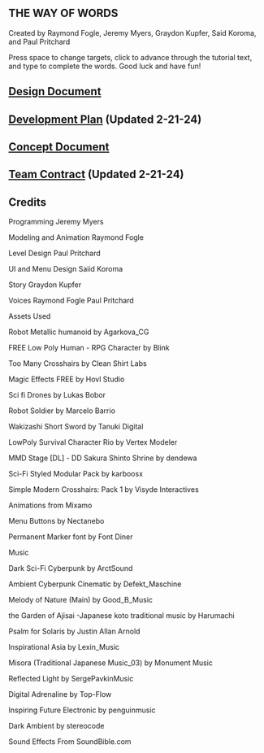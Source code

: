 

## THE WAY OF WORDS

Created by Raymond Fogle, Jeremy Myers, Graydon Kupfer, Said Koroma, and Paul Pritchard

Press space to change targets, click to advance through the tutorial text, and type to complete the words. Good luck and have fun!

## [Design Document](https://docs.google.com/document/d/1RnADUqa4XkYSha4MJzp1s47EtEJZHQJguFQMNVEDugk/edit?usp=sharing)

## [Development Plan](https://docs.google.com/document/d/1OyMZX1aCOAXCOVbCiCbSqsiujDuK_RaFvbFi-OqoGJM/edit?usp=sharing) (Updated 2-21-24)

## [Concept Document](https://docs.google.com/document/d/1MUrVNBQ8p_VT9coivICi4tCYFXty_MS96A12-YqLs7o/edit?usp=sharing)

## [Team Contract](https://docs.google.com/document/d/1iJdKovIKsm1fYGri0wpCYbsGHCb3OqX8M1YUjYPesc0/edit?usp=sharing) (Updated 2-21-24)


## Credits
Programming
Jeremy Myers


Modeling and Animation
Raymond Fogle


Level Design
Paul Pritchard


UI and Menu Design
Saiid Koroma


Story
Graydon Kupfer


Voices
Raymond Fogle
Paul Pritchard


Assets Used


Robot Metallic humanoid by Agarkova_CG

FREE Low Poly Human - RPG Character by Blink

Too Many Crosshairs by Clean Shirt Labs

Magic Effects FREE by Hovl Studio

Sci fi Drones by Lukas Bobor

Robot Soldier by Marcelo Barrio

Wakizashi Short Sword by Tanuki Digital

LowPoly Survival Character Rio by Vertex Modeler

MMD Stage [DL] - DD Sakura Shinto Shrine by dendewa

Sci-Fi Styled Modular Pack by karboosx

Simple Modern Crosshairs: Pack 1 by Visyde Interactives


Animations from Mixamo


Menu Buttons by Nectanebo


Permanent Marker font by Font Diner


Music


Dark Sci-Fi Cyberpunk by ArctSound

Ambient Cyberpunk Cinematic by Defekt_Maschine

Melody of Nature (Main) by Good_B_Music

the Garden of Ajisai -Japanese koto traditional music by Harumachi

Psalm for Solaris by Justin Allan Arnold

Inspirational Asia by Lexin_Music

Misora (Traditional Japanese Music_03) by Monument Music

Reflected Light by SergePavkinMusic

Digital Adrenaline by Top-Flow

Inspiring Future Electronic by penguinmusic

Dark Ambient by stereocode



Sound Effects From SoundBible.com

